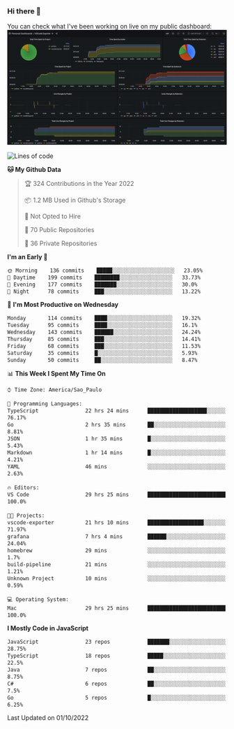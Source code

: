 ### Hi there 👋

<!--
**guicaulada/guicaulada** is a ✨ _special_ ✨ repository because its `README.md` (this file) appears on your GitHub profile.

Here are some ideas to get you started:

- 🔭 I’m currently working on ...
- 🌱 I’m currently learning ...
- 👯 I’m looking to collaborate on ...
- 🤔 I’m looking for help with ...
- 💬 Ask me about ...
- 📫 How to reach me: ...
- 😄 Pronouns: ...
- ⚡ Fun fact: ...
-->

You can check what I've been working on live on my public dashboard:
[![Grafana dashboard](./img/dashboard.png)](https://guicaulada.grafana.net/public-dashboards/e00f2ad838544b02826e8c075c05df45?orgId=1&refresh=30s)

<!--START_SECTION:waka-->
![Lines of code](https://img.shields.io/badge/From%20Hello%20World%20I%27ve%20Written-2.6%20million%20lines%20of%20code-blue)

**🐱 My Github Data** 

> 🏆 324 Contributions in the Year 2022
 > 
> 📦 1.2 MB Used in Github's Storage 
 > 
> 🚫 Not Opted to Hire
 > 
> 📜 70 Public Repositories 
 > 
> 🔑 36 Private Repositories  
 > 
**I'm an Early 🐤** 

```text
🌞 Morning    136 commits    █████░░░░░░░░░░░░░░░░░░░░   23.05% 
🌆 Daytime    199 commits    ████████░░░░░░░░░░░░░░░░░   33.73% 
🌃 Evening    177 commits    ███████░░░░░░░░░░░░░░░░░░   30.0% 
🌙 Night      78 commits     ███░░░░░░░░░░░░░░░░░░░░░░   13.22%

```
📅 **I'm Most Productive on Wednesday** 

```text
Monday       114 commits    ████░░░░░░░░░░░░░░░░░░░░░   19.32% 
Tuesday      95 commits     ████░░░░░░░░░░░░░░░░░░░░░   16.1% 
Wednesday    143 commits    ██████░░░░░░░░░░░░░░░░░░░   24.24% 
Thursday     85 commits     ███░░░░░░░░░░░░░░░░░░░░░░   14.41% 
Friday       68 commits     ███░░░░░░░░░░░░░░░░░░░░░░   11.53% 
Saturday     35 commits     █░░░░░░░░░░░░░░░░░░░░░░░░   5.93% 
Sunday       50 commits     ██░░░░░░░░░░░░░░░░░░░░░░░   8.47%

```


📊 **This Week I Spent My Time On** 

```text
⌚︎ Time Zone: America/Sao_Paulo

💬 Programming Languages: 
TypeScript               22 hrs 24 mins      ███████████████████░░░░░░   76.17% 
Go                       2 hrs 35 mins       ██░░░░░░░░░░░░░░░░░░░░░░░   8.81% 
JSON                     1 hr 35 mins        █░░░░░░░░░░░░░░░░░░░░░░░░   5.43% 
Markdown                 1 hr 14 mins        █░░░░░░░░░░░░░░░░░░░░░░░░   4.21% 
YAML                     46 mins             ░░░░░░░░░░░░░░░░░░░░░░░░░   2.63%

🔥 Editors: 
VS Code                  29 hrs 25 mins      █████████████████████████   100.0%

🐱‍💻 Projects: 
vscode-exporter          21 hrs 10 mins      ██████████████████░░░░░░░   71.97% 
grafana                  7 hrs 4 mins        ██████░░░░░░░░░░░░░░░░░░░   24.04% 
homebrew                 29 mins             ░░░░░░░░░░░░░░░░░░░░░░░░░   1.7% 
build-pipeline           21 mins             ░░░░░░░░░░░░░░░░░░░░░░░░░   1.21% 
Unknown Project          10 mins             ░░░░░░░░░░░░░░░░░░░░░░░░░   0.59%

💻 Operating System: 
Mac                      29 hrs 25 mins      █████████████████████████   100.0%

```

**I Mostly Code in JavaScript** 

```text
JavaScript               23 repos            ███████░░░░░░░░░░░░░░░░░░   28.75% 
TypeScript               18 repos            █████░░░░░░░░░░░░░░░░░░░░   22.5% 
Java                     7 repos             ██░░░░░░░░░░░░░░░░░░░░░░░   8.75% 
C#                       6 repos             ██░░░░░░░░░░░░░░░░░░░░░░░   7.5% 
Go                       5 repos             █░░░░░░░░░░░░░░░░░░░░░░░░   6.25%

```



 Last Updated on 01/10/2022
<!--END_SECTION:waka-->
